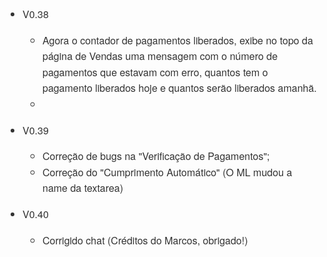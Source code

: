 <ul style="box-sizing: border-box; padding: 0px 0px 0px 2em; margin-top: 0px !important; margin-bottom: 0px !important; color: rgb(51, 51, 51); font-family: 'Helvetica Neue', Helvetica, 'Segoe UI', Arial, freesans, sans-serif; font-size: 16px; font-style: normal; font-variant: normal; font-weight: normal; letter-spacing: normal; line-height: 25.6px; orphans: auto; text-align: start; text-indent: 0px; text-transform: none; white-space: normal; widows: 1; word-spacing: 0px; -webkit-text-stroke-width: 0px;">
	<li style="box-sizing: border-box;">
	<p style="box-sizing: border-box; margin-top: 16px; margin-bottom: 16px;">
	V0.38<ul style="box-sizing: border-box; padding: 0px 0px 0px 2em; margin-top: 0px; margin-bottom: 0px;">
		<li style="box-sizing: border-box;">Agora o contador de pagamentos 
		liberados, exibe no topo da página de Vendas uma mensagem com o número 
		de pagamentos que estavam com erro, quantos tem o pagamento liberados 
		hoje e quantos serão liberados amanhã.</li>
		<li style="box-sizing: border-box;">
		<a target="_blank" style="box-sizing: border-box; color: rgb(64, 120, 192); text-decoration: none; background-color: transparent;" href="https://camo.githubusercontent.com/2088a897aad1c8b009426590eeb7a747c849795c/687474703a2f2f7332342e706f7374696d672e6f72672f6e64623769396937392f646f776e6c6f61642e706e67">
		<img src="https://camo.githubusercontent.com/2088a897aad1c8b009426590eeb7a747c849795c/687474703a2f2f7332342e706f7374696d672e6f72672f6e64623769396937392f646f776e6c6f61642e706e67" alt="" data-canonical-src="http://s24.postimg.org/ndb7i9i79/download.png" style="box-sizing: content-box; border: 0px; max-width: 100%; background-color: rgb(255, 255, 255);"></a></li>
	</ul>
	</li>
	<li style="box-sizing: border-box;">
	<p style="box-sizing: border-box; margin-top: 16px; margin-bottom: 16px;">
	V0.39<ul style="box-sizing: border-box; padding: 0px 0px 0px 2em; margin-top: 0px; margin-bottom: 0px;">
		<li style="box-sizing: border-box;">Correção de bugs na &quot;Verificação de 
		Pagamentos&quot;;</li>
		<li style="box-sizing: border-box;">Correção do &quot;Cumprimento Automático&quot; 
		(O ML mudou a name da textarea)</li>
	</ul>
	</li>
	<li style="box-sizing: border-box;">
	<p style="box-sizing: border-box; margin-top: 16px; margin-bottom: 16px;">
	V0.40<ul style="box-sizing: border-box; padding: 0px 0px 0px 2em; margin-top: 0px; margin-bottom: 0px;">
		<li style="box-sizing: border-box;">Corrigido chat (Créditos do Marcos, 
		obrigado!)</li>
	</ul>
	</li>
</ul>
